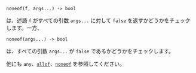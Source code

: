 ```
noneof(f, args...) -> bool
```

は、述語 `f` がすべての引数 `args...` に対して `false` を返すかどうかをチェックします。一方、

```
noneof(args...) -> bool
```

は、すべての引数 `args...` が `false` であるかどうかをチェックします。

他にも `any`、[`allof`](@ref)、[`noneof`](@ref) を参照してください。
